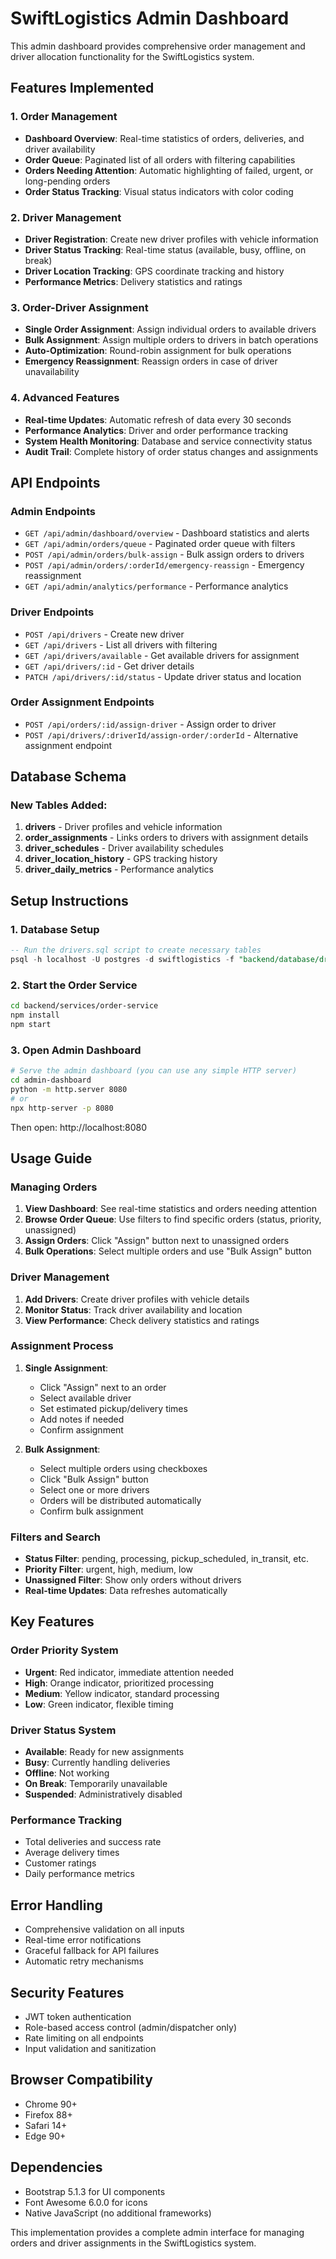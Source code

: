 # SwiftLogistics Admin Dashboard

This admin dashboard provides comprehensive order management and driver allocation functionality for the SwiftLogistics system.

## Features Implemented

### 1. Order Management
- **Dashboard Overview**: Real-time statistics of orders, deliveries, and driver availability
- **Order Queue**: Paginated list of all orders with filtering capabilities
- **Orders Needing Attention**: Automatic highlighting of failed, urgent, or long-pending orders
- **Order Status Tracking**: Visual status indicators with color coding

### 2. Driver Management
- **Driver Registration**: Create new driver profiles with vehicle information
- **Driver Status Tracking**: Real-time status (available, busy, offline, on break)
- **Driver Location Tracking**: GPS coordinate tracking and history
- **Performance Metrics**: Delivery statistics and ratings

### 3. Order-Driver Assignment
- **Single Order Assignment**: Assign individual orders to available drivers
- **Bulk Assignment**: Assign multiple orders to drivers in batch operations
- **Auto-Optimization**: Round-robin assignment for bulk operations
- **Emergency Reassignment**: Reassign orders in case of driver unavailability

### 4. Advanced Features
- **Real-time Updates**: Automatic refresh of data every 30 seconds
- **Performance Analytics**: Driver and order performance tracking
- **System Health Monitoring**: Database and service connectivity status
- **Audit Trail**: Complete history of order status changes and assignments

## API Endpoints

### Admin Endpoints
- `GET /api/admin/dashboard/overview` - Dashboard statistics and alerts
- `GET /api/admin/orders/queue` - Paginated order queue with filters
- `POST /api/admin/orders/bulk-assign` - Bulk assign orders to drivers
- `POST /api/admin/orders/:orderId/emergency-reassign` - Emergency reassignment
- `GET /api/admin/analytics/performance` - Performance analytics

### Driver Endpoints
- `POST /api/drivers` - Create new driver
- `GET /api/drivers` - List all drivers with filtering
- `GET /api/drivers/available` - Get available drivers for assignment
- `GET /api/drivers/:id` - Get driver details
- `PATCH /api/drivers/:id/status` - Update driver status and location

### Order Assignment Endpoints
- `POST /api/orders/:id/assign-driver` - Assign order to driver
- `POST /api/drivers/:driverId/assign-order/:orderId` - Alternative assignment endpoint

## Database Schema

### New Tables Added:
1. **drivers** - Driver profiles and vehicle information
2. **order_assignments** - Links orders to drivers with assignment details
3. **driver_schedules** - Driver availability schedules
4. **driver_location_history** - GPS tracking history
5. **driver_daily_metrics** - Performance analytics

## Setup Instructions

### 1. Database Setup
```sql
-- Run the drivers.sql script to create necessary tables
psql -h localhost -U postgres -d swiftlogistics -f "backend/database/drivers.sql"
```

### 2. Start the Order Service
```bash
cd backend/services/order-service
npm install
npm start
```

### 3. Open Admin Dashboard
```bash
# Serve the admin dashboard (you can use any simple HTTP server)
cd admin-dashboard
python -m http.server 8080
# or
npx http-server -p 8080
```

Then open: http://localhost:8080

## Usage Guide

### Managing Orders
1. **View Dashboard**: See real-time statistics and orders needing attention
2. **Browse Order Queue**: Use filters to find specific orders (status, priority, unassigned)
3. **Assign Orders**: Click "Assign" button next to unassigned orders
4. **Bulk Operations**: Select multiple orders and use "Bulk Assign" button

### Driver Management
1. **Add Drivers**: Create driver profiles with vehicle details
2. **Monitor Status**: Track driver availability and location
3. **View Performance**: Check delivery statistics and ratings

### Assignment Process
1. **Single Assignment**:
   - Click "Assign" next to an order
   - Select available driver
   - Set estimated pickup/delivery times
   - Add notes if needed
   - Confirm assignment

2. **Bulk Assignment**:
   - Select multiple orders using checkboxes
   - Click "Bulk Assign" button
   - Select one or more drivers
   - Orders will be distributed automatically
   - Confirm bulk assignment

### Filters and Search
- **Status Filter**: pending, processing, pickup_scheduled, in_transit, etc.
- **Priority Filter**: urgent, high, medium, low
- **Unassigned Filter**: Show only orders without drivers
- **Real-time Updates**: Data refreshes automatically

## Key Features

### Order Priority System
- **Urgent**: Red indicator, immediate attention needed
- **High**: Orange indicator, prioritized processing
- **Medium**: Yellow indicator, standard processing
- **Low**: Green indicator, flexible timing

### Driver Status System
- **Available**: Ready for new assignments
- **Busy**: Currently handling deliveries
- **Offline**: Not working
- **On Break**: Temporarily unavailable
- **Suspended**: Administratively disabled

### Performance Tracking
- Total deliveries and success rate
- Average delivery times
- Customer ratings
- Daily performance metrics

## Error Handling
- Comprehensive validation on all inputs
- Real-time error notifications
- Graceful fallback for API failures
- Automatic retry mechanisms

## Security Features
- JWT token authentication
- Role-based access control (admin/dispatcher only)
- Rate limiting on all endpoints
- Input validation and sanitization

## Browser Compatibility
- Chrome 90+
- Firefox 88+
- Safari 14+
- Edge 90+

## Dependencies
- Bootstrap 5.1.3 for UI components
- Font Awesome 6.0.0 for icons
- Native JavaScript (no additional frameworks)

This implementation provides a complete admin interface for managing orders and driver assignments in the SwiftLogistics system.
